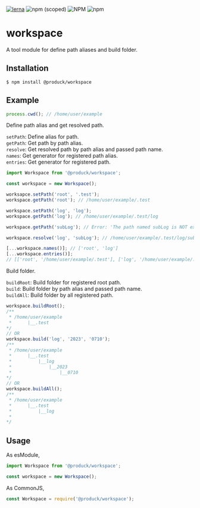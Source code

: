 [![lerna](https://img.shields.io/badge/maintained%20with-lerna-cc00ff.svg)](https://lerna.js.org/)
![npm (scoped)](https://img.shields.io/npm/v/%40produck/workspace)
![NPM](https://img.shields.io/npm/l/%40produck%2Fworkspace)
![npm](https://img.shields.io/npm/dm/%40produck/workspace)

# workspace
A tool module for define path aliases and build folder.

## Installation
```
$ npm install @produck/workspace
```

## Example

```js
process.cwd(); // /home/user/example
```

Define path alias and get resolved path.

`setPath`: Define alias for path.\
`getPath`: Get path by path alias.\
`resolve`: Get resolved path by path alias and passed path name.\
`names`: Get generator for registered path alias.\
`entries`: Get generator for registered path.
```js
import Workspace from '@produck/workspace';

const workspace = new Workspace();

worksapce.setPath('root', '.test');
workspace.getPath('root'); // /home/user/example/.test

workspace.setPath('log', 'log');
workspace.getPath('log'); // /home/user/example/.test/log

workspace.getPath('subLog'); // Error: 'The path named subLog is NOT existed.'

workspace.resolve('log', 'subLog'); // /home/user/example/.test/log/subLog

[...workspace.names()]; // ['root', 'log']
[...workspace.entries()];
// [['root', '/home/user/example/.test'], ['log', '/home/user/example/.test/log']]
```

Build folder.

`buildRoot`: Build folder for registered root path.\
`build`: Build folder by path alias and passed path name.\
`buildAll`: Build folder by all registered path.

```js
workspace.buildRoot();
/**
 * /home/user/example
 * 		|__.test
*/
// OR
workspace.build('log', '2023', '0710');
/**
 * /home/user/example
 * 		|__.test
 * 			|__log
 * 				|__2023
 * 		 			|__0710
*/
// OR
workspace.buildAll();
/**
 * /home/user/example
 * 		|__.test
 * 	 		|__log
 *
*/
```

## Usage

As esModule,
```js
import Workspace from '@produck/workspace';

const workspace = new Workspace();
```

As CommonJS,
```js
const Workspace = require('@produck/workspace');
```

